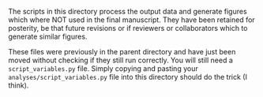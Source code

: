 The scripts in this directory process the output data and generate figures 
which where NOT used in the final manuscript.
They have been retained for posterity, be that future revisions or if
reviewers or collaborators which to generate similar figures.

These files were previously in the parent directory and have just been moved
without checking if they still run correctly.
You will still need a `script_variables.py` file. Simply copying and pasting 
your `analyses/script_variables.py` file into this directory should do the 
trick (I think).